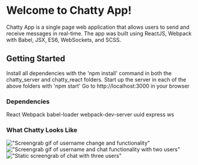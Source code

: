 # Welcome to Chatty App!

Chatty App is a single page web application that allows users to send and receive messages in real-time. The app was built using ReactJS, Webpack with Babel, JSX, ES6, WebSockets, and SCSS.

## Getting Started

Install all dependencies with the 'npm install' command in both the chatty_server and chatty_react folders.
Start up the server in each of the above folders with 'npm start'
Go to http://localhost:3000 in your browser

### Dependencies

React
Webpack
babel-loader
webpack-dev-server
uuid
express
ws

### What Chatty Looks Like

!["Screengrab gif of username change and functionality"]("https://github.com/samanthanock/ChattyApp/blob/master/images/chatty1.gif")
!["Screengrab gif of username and chat functionality with two users"]("https://github.com/samanthanock/ChattyApp/blob/master/images/chatty2.gif")
!["Static screengrab of chat with three users"]("https://github.com/samanthanock/ChattyApp/blob/master/images/chattyshot.png")

